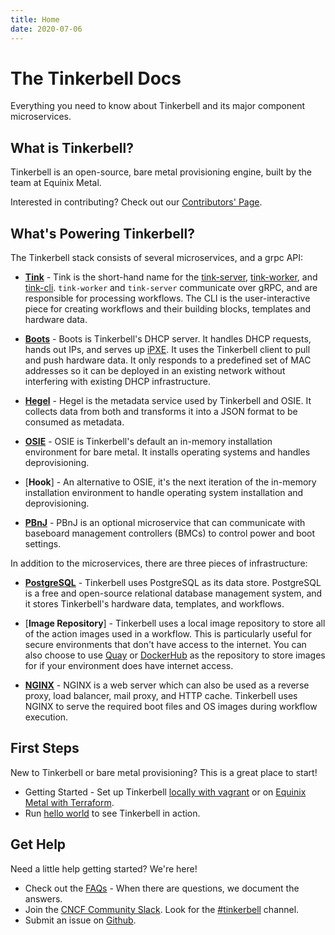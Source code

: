 ```yaml
---
title: Home
date: 2020-07-06
---
```


# The Tinkerbell Docs

Everything you need to know about Tinkerbell and its major component microservices.
​

## What is Tinkerbell?

Tinkerbell is an open-source, bare metal provisioning engine, built by the team at Equinix Metal.

Interested in contributing? Check out our [Contributors' Page].

## What's Powering Tinkerbell?

The Tinkerbell stack consists of several microservices, and a grpc API:

- [**Tink**] -
  Tink is the short-hand name for the [tink-server], [tink-worker], and [tink-cli].
  `tink-worker` and `tink-server` communicate over gRPC, and are responsible for processing workflows.
  The CLI is the user-interactive piece for creating workflows and their building blocks, templates and hardware data.

- [**Boots**] -
  Boots is Tinkerbell's DHCP server.
  It handles DHCP requests, hands out IPs, and serves up [iPXE].
  It uses the Tinkerbell client to pull and push hardware data.
  It only responds to a predefined set of MAC addresses so it can be deployed in an existing network without interfering with existing DHCP infrastructure.

- [**Hegel**] -
  Hegel is the metadata service used by Tinkerbell and OSIE.
  It collects data from both and transforms it into a JSON format to be consumed as metadata.

- [**OSIE**] -
  OSIE is Tinkerbell's default an in-memory installation environment for bare metal.
  It installs operating systems and handles deprovisioning.

- [**Hook**] -
  An alternative to OSIE, it's the next iteration of the in-memory installation environment to handle operating system installation and deprovisioning.

- [**PBnJ**] -
  PBnJ is an optional microservice that can communicate with baseboard management controllers (BMCs) to control power and boot settings.

In addition to the microservices, there are three pieces of infrastructure:

- [**PostgreSQL**] -
  Tinkerbell uses PostgreSQL as its data store.
  PostgreSQL is a free and open-source relational database management system, and it stores Tinkerbell's hardware data, templates, and workflows.

- [**Image Repository**] -
  Tinkerbell uses a local image repository to store all of the action images used in a workflow.
  This is particularly useful for secure environments that don't have access to the internet.
  You can also choose to use [Quay] or [DockerHub] as the repository to store images for if your environment does have internet access.

- [**NGINX**] - NGINX is a web server which can also be used as a reverse proxy, load balancer, mail proxy, and HTTP cache.
  Tinkerbell uses NGINX to serve the required boot files and OS images during workflow execution.

## First Steps

​New to Tinkerbell or bare metal provisioning? This is a great place to start!

- Getting Started - Set up Tinkerbell [locally with vagrant] or on [Equinix Metal with Terraform].
- Run [hello world] to see Tinkerbell in action.​

## Get Help

Need a little help getting started? We're here!

- Check out the [FAQs] - When there are questions, we document the answers.
- Join the [CNCF Community Slack].
  Look for the [#tinkerbell] channel.
- Submit an issue on [Github].

[**boots**]: /services/boots
[cncf community slack]: https://slack.cncf.org/
[contributors' page]: https://tinkerbell.org/community/contributors/
[dockerhub]: https://hub.docker.com/
[equinix metal with terraform]: /setup/equinix-metal-terraform/
[faqs]: https://tinkerbell.org/faq/
[github]: https://github.com/tinkerbell/
[**hegel**]: /services/hegel
[hello world]: workflows/hello-world-workflow
[ipxe]: https://ipxe.org/
[locally with vagrant]: /setup/local-vagrant/
[**nginx**]: https://www.nginx.com/
[**osie**]: /services/osie
[**pbnj**]: https://github.com/tinkerbell/pbnj
[**postgresql**]: https://www.postgresql.org/
[quay]: https://quay.io/
[tink-cli]: /services/tink-cli
[**tink**]: https://github.com/tinkerbell/tink
[tink-server]: /services/tink-server
[tink-worker]: /services/tink-worker
[#tinkerbell]: https://app.slack.com/client/T08PSQ7BQ/C01SRB41GMT
